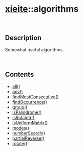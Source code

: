 # [xieite](./xieite.md)\:\:algorithms

&nbsp;

## Description
Somewhat useful algorithms.

&nbsp;

## Contents
- [all\(\)](./namespaces/algorithms/all.md)
- [any\(\)](./namespaces/algorithms/any.md)
- [findMostConsecutive\(\)](./namespaces/algorithms/find_most_consecutive.md)
- [findOccurrence\(\)](./namespaces/algorithms/find_occurrence.md)
- [group\(\)](./namespaces/algorithms/group.md)
- [isPalindrome\(\)](./namespaces/algorithms/is_palindrome.md)
- [isRotated\(\)](./namespaces/algorithms/is_rotated.md)
- [isUniformMatrix\(\)](./namespaces/is_uniform_matrix.md)
- [modes\(\)](./namespaces/algorithms/modes.md)
- [numberSearch\(\)](./namespaces/algorithms/number_search.md)
- [partialReverse\(\)](./namespaces/algorithms/partial_reverse.md)
- [rotate\(\)](./namespaces/algorithms/rotate.md)
